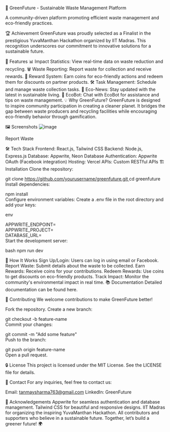 🌱 GreenFuture - Sustainable Waste Management Platform

A community-driven platform promoting efficient waste management and eco-friendly practices.

🏆 Achievement
GreenFuture was proudly selected as a Finalist in the prestigious YuvaManthan Hackathon organized by IIT Madras. This recognition underscores our commitment to innovative solutions for a sustainable future.

🚀 Features
📊 Impact Statistics: View real-time data on waste reduction and recycling.
🗑️ Waste Reporting: Report waste for collection and receive rewards.
🎁 Reward System: Earn coins for eco-friendly actions and redeem them for discounts on partner products.
🛠️ Task Management: Schedule and manage waste collection tasks.
📰 Eco-News: Stay updated with the latest in sustainable living.
🤖 EcoBot: Chat with EcoBot for assistance and tips on waste management.
💡 Why GreenFuture?
GreenFuture is designed to inspire community participation in creating a cleaner planet. It bridges the gap between waste producers and recycling facilities while encouraging eco-friendly behavior through gamification.

🖼️ Screenshots
![image](https://github.com/user-attachments/assets/87d5d369-6568-4da5-9a20-15a5ed71e910)


Report Waste

🛠️ Tech Stack
Frontend: React.js, Tailwind CSS
Backend: Node.js, Express.js
Database: Appwrite, Neon Database
Authentication: Appwrite OAuth (Facebook integration)
Hosting: Vercel
APIs: Custom RESTful APIs
🏗️ Installation
Clone the repository:


git clone [ https://github.com/yourusername/greenfuture.git ](https://github.com/tanmaydev56/wasteMangementApp.git) 
cd greenfuture  
Install dependencies:


npm install  
Configure environment variables:
Create a .env file in the root directory and add your keys:

env

APPWRITE_ENDPOINT=<your-appwrite-endpoint>  
APPWRITE_PROJECT=<your-project-id>  
DATABASE_URL=<your-database-url>  
Start the development server:

bash
npm run dev  

🌟 How It Works
Sign Up/Login: Users can log in using email or Facebook.
Report Waste: Submit details about the waste to be collected.
Earn Rewards: Receive coins for your contributions.
Redeem Rewards: Use coins to get discounts on eco-friendly products.
Track Impact: Monitor the community's environmental impact in real time.
📚 Documentation
Detailed documentation can be found here.

🤝 Contributing
We welcome contributions to make GreenFuture better!

Fork the repository.
Create a new branch:


git checkout -b feature-name  
Commit your changes:


git commit -m "Add some feature"  
Push to the branch:


git push origin feature-name  
Open a pull request.

🔒 License
This project is licensed under the MIT License. See the LICENSE file for details.

📧 Contact
For any inquiries, feel free to contact us:

Email: tanmaysharma763@gmail.com
LinkedIn: GreenFuture

🙌 Acknowledgements
Appwrite for seamless authentication and database management.
Tailwind CSS for beautiful and responsive designs.
IIT Madras for organizing the inspiring YuvaManthan Hackathon.
All contributors and supporters who believe in a sustainable future.
Together, let’s build a greener future! 🌍
